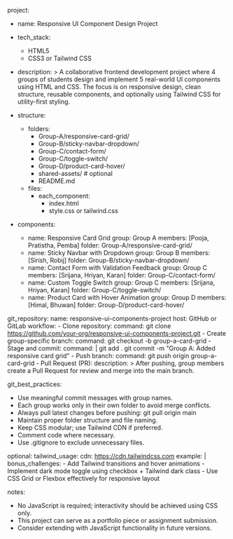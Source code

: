 project:
  - name: Responsive UI Component Design Project
  - tech_stack:
    - HTML5
    - CSS3 or Tailwind CSS
  - description: >
    A collaborative frontend development project where 4 groups of students design and implement
    5 real-world UI components using HTML and CSS. The focus is on responsive design, clean structure,
    reusable components, and optionally using Tailwind CSS for utility-first styling.

- structure:
  - folders:
    - Group-A/responsive-card-grid/
    - Group-B/sticky-navbar-dropdown/
    - Group-C/contact-form/
    - Group-C/toggle-switch/
    - Group-D/product-card-hover/
    - shared-assets/ # optional
    - README.md
  - files:
    - each_component:
      - index.html
      - style.css or tailwind.css

- components:
  - name: Responsive Card Grid
    group: Group A
    members: [Pooja, Pratistha, Pemba]
    folder: Group-A/responsive-card-grid/
  - name: Sticky Navbar with Dropdown
    group: Group B
    members: [Sirish, Robij]
    folder: Group-B/sticky-navbar-dropdown/
  - name: Contact Form with Validation Feedback
    group: Group C
    members: [Srijana, Hriyan, Karan]
    folder: Group-C/contact-form/
  - name: Custom Toggle Switch
    group: Group C
    members: [Srijana, Hriyan, Karan]
    folder: Group-C/toggle-switch/
  - name: Product Card with Hover Animation
    group: Group D
    members: [Himal, Bhuwan]
    folder: Group-D/product-card-hover/

git_repository:
  name: responsive-ui-components-project
  host: GitHub or GitLab
  workflow:
    - Clone repository:
        command: git clone https://github.com/your-org/responsive-ui-components-project.git
    - Create group-specific branch:
        command: git checkout -b group-a-card-grid
    - Stage and commit:
        command: |
          git add .
          git commit -m "Group A: Added responsive card grid"
    - Push branch:
        command: git push origin group-a-card-grid
    - Pull Request (PR):
        description: >
          After pushing, group members create a Pull Request for review and merge
          into the main branch.

git_best_practices:
  - Use meaningful commit messages with group names.
  - Each group works only in their own folder to avoid merge conflicts.
  - Always pull latest changes before pushing: git pull origin main
  - Maintain proper folder structure and file naming.
  - Keep CSS modular; use Tailwind CDN if preferred.
  - Comment code where necessary.
  - Use .gitignore to exclude unnecessary files.

optional:
  tailwind_usage:
    cdn: https://cdn.tailwindcss.com
    example: |
      <script src="https://cdn.tailwindcss.com"></script>
  bonus_challenges:
    - Add Tailwind transitions and hover animations
    - Implement dark mode toggle using checkbox + Tailwind dark class
    - Use CSS Grid or Flexbox effectively for responsive layout

notes:
  - No JavaScript is required; interactivity should be achieved using CSS only.
  - This project can serve as a portfolio piece or assignment submission.
  - Consider extending with JavaScript functionality in future versions.


